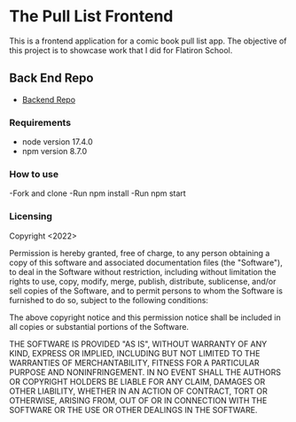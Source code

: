 # The Pull List Frontend
This is a frontend application for a comic book pull list app. The objective of this project is to showcase work that I did for Flatiron School.
## Back End Repo
- [Backend Repo](https://github.com/nlsteadman/pull-list)

### Requirements
* node version 17.4.0
* npm version 8.7.0


### How to use
-Fork and clone
-Run npm install
-Run npm start

### Licensing
Copyright <2022> <COPYRIGHT HOLDER>

Permission is hereby granted, free of charge, to any person obtaining a copy of this software and associated documentation files (the "Software"), to deal in the Software without restriction, including without limitation the rights to use, copy, modify, merge, publish, distribute, sublicense, and/or sell copies of the Software, and to permit persons to whom the Software is furnished to do so, subject to the following conditions:

The above copyright notice and this permission notice shall be included in all copies or substantial portions of the Software.

THE SOFTWARE IS PROVIDED "AS IS", WITHOUT WARRANTY OF ANY KIND, EXPRESS OR IMPLIED, INCLUDING BUT NOT LIMITED TO THE WARRANTIES OF MERCHANTABILITY, FITNESS FOR A PARTICULAR PURPOSE AND NONINFRINGEMENT. IN NO EVENT SHALL THE AUTHORS OR COPYRIGHT HOLDERS BE LIABLE FOR ANY CLAIM, DAMAGES OR OTHER LIABILITY, WHETHER IN AN ACTION OF CONTRACT, TORT OR OTHERWISE, ARISING FROM, OUT OF OR IN CONNECTION WITH THE SOFTWARE OR THE USE OR OTHER DEALINGS IN THE SOFTWARE.
